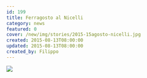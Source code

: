 ```yaml
---
id: 199
title: Ferragosto al Nicelli
category: news
featured: 0
cover: /new/img/stories/2015-15agosto-nicelli.jpg
created: 2015-08-13T08:00:00
updated: 2015-08-13T08:00:00
created_by: Filippo
---
```


<div class="flex justify-center items-center">
    <a href="/new/img/stories/2015-15agosto-nicelli.jpg" target="_blank">
    <img class="w-full max-w-lg mx-4" src="/new/img/stories/2015-15agosto-nicelli.jpg"/>
    </a>
</div>
